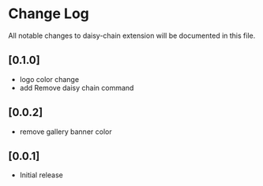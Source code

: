 # Change Log

All notable changes to daisy-chain extension will be documented in this file.

## [0.1.0]

- logo color change
- add Remove daisy chain command

## [0.0.2]

- remove gallery banner color
  
## [0.0.1]

- Initial release
